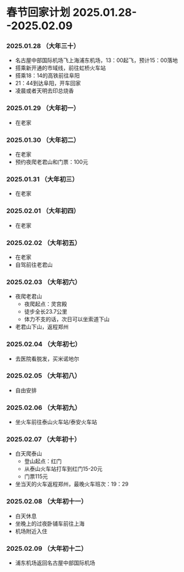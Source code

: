 # 春节回家计划 2025.01.28--2025.02.09

### 2025.01.28 （大年三十）
- 名古屋中部国际机场飞上海浦东机场，13：00起飞，预计15：00落地
- 搭乘新开通的市域线，前往虹桥火车站
- 搭乘18：14的高铁前往阜阳
- 21：44到达阜阳，开车回家
- 凌晨或者天明去印总烧香

### 2025.01.29 （大年初一）
- 在老家

### 2025.01.30 （大年初二）
- 在老家
- 预约夜爬老君山和门票：100元

### 2025.01.31 （大年初三）
- 在老家

### 2025.02.01 （大年初四）
- 在老家
 
### 2025.02.02 （大年初五）
- 在老家
- 自驾前往老君山

### 2025.02.03 （大年初六）
- 夜爬老君山
  - 夜爬起点：灵宫殿
  - 徒步全长23.7公里
  - 体力不支的话，次日可以坐索道下山
- 老君山下山，返程郑州

### 2025.02.04 （大年初七）
- 去医院看脱发，买米诺地尔

### 2025.02.05 （大年初八）
- 自由安排

### 2025.02.06 （大年初九）
- 坐火车前往泰山火车站/泰安火车站
  
### 2025.02.07 （大年初十）
- 白天爬泰山
  - 登山起点：红门
  - 从泰山火车站打车到红门15-20元
  - 门票115元
- 坐当天的火车返程郑州，最晚火车班次：19：29
  
### 2025.02.08 （大年初十一）
- 白天休息
- 坐晚上的过夜卧铺车前往上海
- 机场附近入住

### 2025.02.09 （大年初十二）
- 浦东机场返回名古屋中部国际机场
